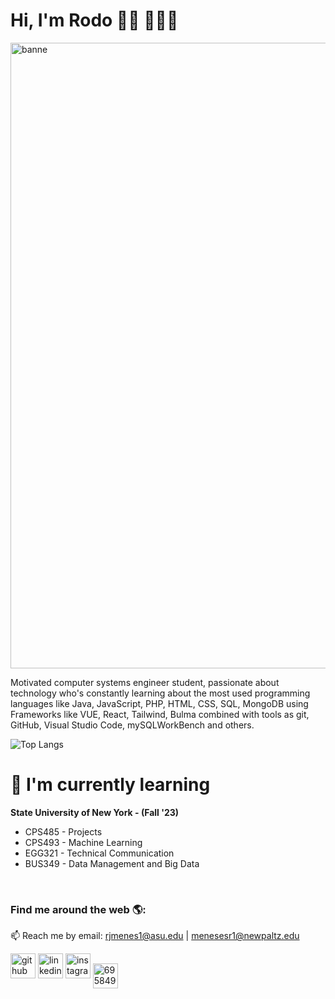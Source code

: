 # Hi, I'm Rodo 👋🏽 🧑🏽‍💻

<img width="1001" alt="banne" src="https://github.com/RodoJML/RodoJML/assets/63088555/f7b1be76-5942-469a-b6a9-f7d3460f8518">

Motivated computer systems engineer student, passionate about technology who's constantly learning about the most used programming languages like Java, JavaScript, PHP, HTML, CSS, SQL, MongoDB using Frameworks like VUE, React, Tailwind, Bulma combined with tools as git, GitHub, Visual Studio Code, mySQLWorkBench and others. 

![Top Langs](https://github-readme-stats.vercel.app/api/top-langs/?username=RodoJML&layout=compact&theme=dark)


# 📲 I'm currently learning
**State University of New York - (Fall '23)**
* CPS485 - Projects
* CPS493 - Machine Learning
* EGG321 - Technical Communication
* BUS349 - Data Management and Big Data  

<br/>

### Find me around the web 🌎:
📫 Reach me by email: rjmenes1@asu.edu | menesesr1@newpaltz.edu

[<img src='https://cdn.jsdelivr.net/npm/simple-icons@3.0.1/icons/github.svg' alt='github' height='40'>](https://github.com/RodoJML)
[<img src='https://cdn.jsdelivr.net/npm/simple-icons@3.0.1/icons/linkedin.svg' alt='linkedin' height='40'>](https://www.linkedin.com/in/rodolfo-meneses-leal-08b66a20a/)
[<img src='https://cdn.jsdelivr.net/npm/simple-icons@3.0.1/icons/instagram.svg' alt='instagram' height='40'>](https://www.instagram.com/rodojml/)
<a href="https://discord.gg/695849984712638475" target="blank"><img align="center" src="https://cdn-icons-png.flaticon.com/512/3670/3670325.png" alt="695849984712638475" height="40"/></a>

